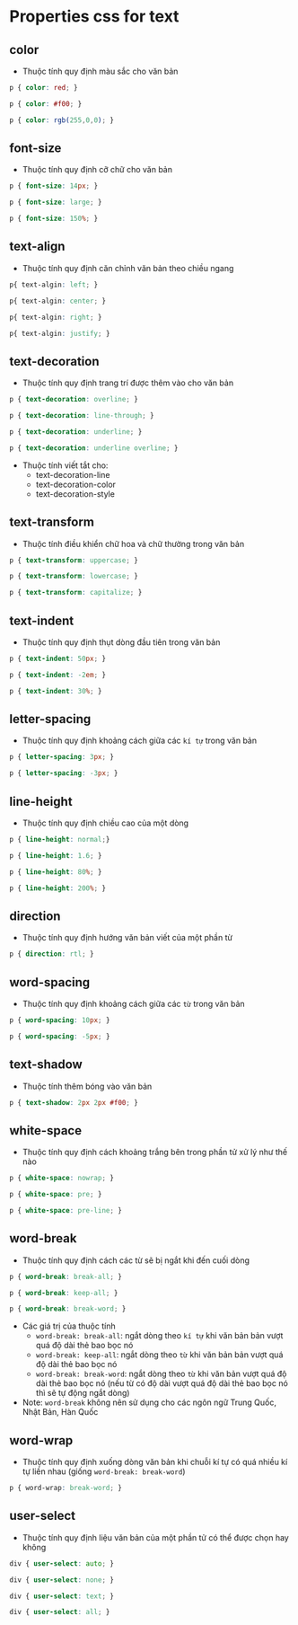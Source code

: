 # Properties css for text

## color
- Thuộc tính quy định màu sắc cho văn bản
```css
p { color: red; }

p { color: #f00; }

p { color: rgb(255,0,0); }
```

## font-size
- Thuộc tính quy định cỡ chữ cho văn bản
```css
p { font-size: 14px; }

p { font-size: large; }

p { font-size: 150%; }
```

## text-align
- Thuộc tính quy định căn chỉnh văn bản theo chiều ngang
```css
p{ text-algin: left; } 

p{ text-algin: center; } 

p{ text-algin: right; }

p{ text-algin: justify; }
```

## text-decoration
- Thuộc tính quy định trang trí được thêm vào cho văn bản
```css
p { text-decoration: overline; }

p { text-decoration: line-through; }

p { text-decoration: underline; }

p { text-decoration: underline overline; }
```
- Thuộc tính viết tắt cho:
  - text-decoration-line
  - text-decoration-color
  - text-decoration-style
  
## text-transform
- Thuộc tính điều khiển chữ hoa và chữ thường trong văn bản
```css
p { text-transform: uppercase; }

p { text-transform: lowercase; }

p { text-transform: capitalize; }
```

## text-indent
- Thuộc tính quy định thụt dòng đầu tiên trong văn bản
```css
p { text-indent: 50px; }

p { text-indent: -2em; }

p { text-indent: 30%; }
```

## letter-spacing
- Thuộc tính quy định khoảng cách giữa các `kí tự` trong văn bản
```css
p { letter-spacing: 3px; }

p { letter-spacing: -3px; }
```
## line-height
- Thuộc tính quy định chiều cao của một dòng
```css
p { line-height: normal;}

p { line-height: 1.6; }

p { line-height: 80%; }

p { line-height: 200%; }
```

## direction
- Thuộc tính quy định hướng văn bản viết của một phần từ
```css
p { direction: rtl; }
```

## word-spacing
- Thuộc tính quy định khoảng cách giữa các `từ` trong văn bản
```css
p { word-spacing: 10px; }

p { word-spacing: -5px; }
```

## text-shadow
- Thuộc tính thêm bóng vào văn bản
```css
p { text-shadow: 2px 2px #f00; }
```

## white-space
- Thuộc tính quy định cách khoảng trắng bên trong phần tử xử lý như thế nào
```css
p { white-space: nowrap; }

p { white-space: pre; }

p { white-space: pre-line; }
```

## word-break
- Thuộc tính quy định cách các từ sẽ bị ngắt khi đến cuối dòng
```css
p { word-break: break-all; }

p { word-break: keep-all; }

p { word-break: break-word; }
```
- Các giá trị của thuộc tính
  - `word-break: break-all`: ngắt dòng theo `kí tự` khi văn bản bản vượt quá độ dài thẻ bao bọc nó
  - `word-break: keep-all`: ngắt dòng theo `từ` khi văn bản bản vượt quá độ dài thẻ bao bọc nó
  - `word-break: break-word`: ngắt dòng theo `từ` khi văn bản vượt quá độ dài thẻ bao bọc nó (nếu từ có độ dài vượt quá độ dài thẻ bao bọc nó thì sẽ tự động ngắt dòng)
- Note: `word-break` không nên sử dụng cho các ngôn ngữ Trung Quốc, Nhật Bản, Hàn Quốc
## word-wrap
- Thuộc tính quy định xuống dòng văn bản khi chuỗi kí tự có quá nhiều kí tự liền nhau (giống `word-break: break-word`)
```css
p { word-wrap: break-word; }
```

## user-select
- Thuộc tính quy định liệu văn bản của một phần tử có thể được chọn hay không
```css
div { user-select: auto; }

div { user-select: none; }

div { user-select: text; }

div { user-select: all; }
```
